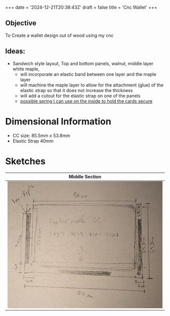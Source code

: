 +++
date = '2024-12-21T20:38:43Z'
draft = false
title = 'Cnc Wallet'
+++


## Objective

To Create a wallet design out of wood using my cnc

## Ideas:
 * Sandwich style layout, Top and bottom panels, walnut, middle layer white maple, 
    * will incorporate an elastic band between one layer and the maple layer
    * will machine the maple layer to allow for the attachment (glue) of the elastic strap so that it does not increase the thickness
    * will add a cutout for the elastic strap on one of the panels
    * [possible spring I can use on the inside to hold the cards secure](https://www.mcmaster.com/products/flat-springs/spring-type~disc/corrosion-resistant-curved-disc-springs/)

# Dimensional Information

* CC size: 85.5mm x 53.8mm 
* Elastic Strap 40mm


# Sketches

| Middle Section |
|:----------------:|
|![insert](images/middle.jpg)|
